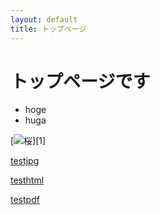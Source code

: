 ```yaml
---
layout: default
title: トップページ
---
```


# トップページです

* hoge
* huga

[![桜](test2.svg)][1]

[testjpg](img/test.jpg)

[testhtml](img/test3.html)

[testpdf](img/test.pdf)
